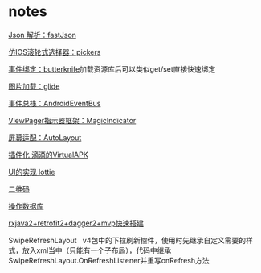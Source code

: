 # notes

[Json 解析：fastJson](https://github.com/alibaba/fastjson)

[仿IOS滚轮式选择器：pickers](https://github.com/addappcn/android-pickers)

[事件绑定：butterknife](https://github.com/JakeWharton/butterknife)加载资源库后可以类似get/set直接快速绑定</br>

[图片加载：glide](https://github.com/bumptech/glide)</br>

[事件总栈：AndroidEventBus](https://github.com/hehonghui/AndroidEventBus)</br>

[ViewPager指示器框架：MagicIndicator](https://github.com/hackware1993/MagicIndicator)</br>

[屏幕适配：AutoLayout](http://blog.csdn.net/lmj623565791/article/details/49990941/)</br>

[插件化 滴滴的VirtualAPK](https://github.com/didi/VirtualAPK)</br>

[UI的实现 lottie](https://github.com/airbnb/lottie-android)</br>

[二维码](https://github.com/zxing/zxing)</br>

[操作数据库](https://github.com/greenrobot/greenDAO)</br>

[rxjava2+retrofit2+dagger2+mvp快速搭建](https://github.com/JessYanCoding/MVPArms)</br>

SwipeRefreshLayout   v4包中的下拉刷新控件，使用时先继承自定义需要的样式，放入xml当中（只能有一个子布局），代码中继承SwipeRefreshLayout.OnRefreshListener并重写onRefresh方法</br>
